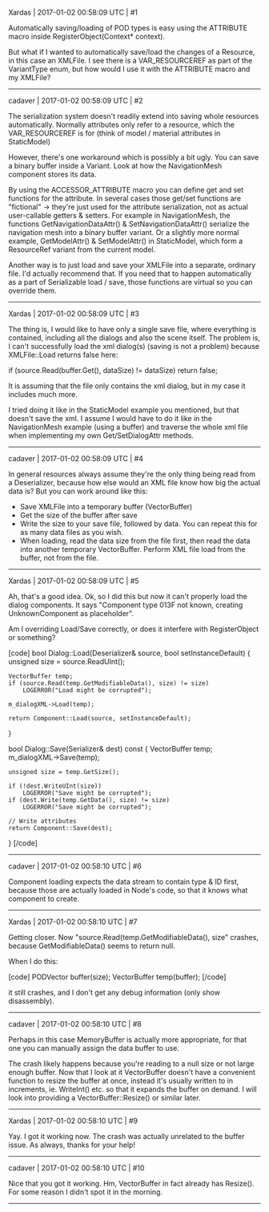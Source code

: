 Xardas | 2017-01-02 00:58:09 UTC | #1

Automatically saving/loading of POD types is easy using the ATTRIBUTE macro inside RegisterObject(Context* context).

But what if I wanted to automatically save/load the changes of a Resource, in this case an XMLFile. I see there is a VAR_RESOURCEREF as part of the VariantType enum, but how would I use it with the ATTRIBUTE macro and my XMLFile?

-------------------------

cadaver | 2017-01-02 00:58:09 UTC | #2

The serialization system doesn't readily extend into saving whole resources automatically. Normally attributes only refer to a resource, which the VAR_RESOURCEREF is for (think of model / material attributes in StaticModel)

However, there's one workaround which is possibly a bit ugly. You can save a binary buffer inside a Variant. Look at how the NavigationMesh component stores its data. 

By using the ACCESSOR_ATTRIBUTE macro you can define get and set functions for the attribute. In several cases those get/set functions are "fictional" -> they're just used for the attribute serialization, not as actual user-callable getters & setters. For example in NavigationMesh, the functions GetNavigationDataAttr() & SetNavigationDataAttr() serialize the navigation mesh into a binary buffer variant. Or a slightly more normal example, GetModelAttr() & SetModelAttr() in StaticModel, which form a ResourceRef variant from the current model.

Another way is to just load and save your XMLFile into a separate, ordinary file. I'd actually recommend that. If you need that to happen automatically as a part of Serializable load / save, those functions are virtual so you can override them.

-------------------------

Xardas | 2017-01-02 00:58:09 UTC | #3

The thing is, I would like to have only a single save file, where everything is contained, including all the dialogs and also the scene itself. The problem is, I can't successfully load the xml dialog(s) (saving is not a problem) because XMLFile::Load returns false here:

if (source.Read(buffer.Get(), dataSize) != dataSize)
        return false;

It is assuming that the file only contains the xml dialog, but in my case it includes much more.

I tried doing it like in the StaticModel example you mentioned, but that doesn't save the xml. I assume I would have to do it like in the NavigationMesh example (using a buffer) and traverse the whole xml file when implementing my own Get/SetDialogAttr methods.

-------------------------

cadaver | 2017-01-02 00:58:09 UTC | #4

In general resources always assume they're the only thing being read from a Deserializer, because how else would an XML file know how big the actual data is? But you can work around like this:

- Save XMLFile into a temporary buffer (VectorBuffer)
- Get the size of the buffer after save
- Write the size to your save file, followed by data. You can repeat this for as many data files as you wish.
- When loading, read the data size from the file first, then read the data into another temporary VectorBuffer. Perform XML file load from the buffer, not from the file.

-------------------------

Xardas | 2017-01-02 00:58:09 UTC | #5

Ah, that's a good idea. Ok, so I did this but now it can't properly load the dialog components. It says "Component type 013F not known, creating UnknownComponent as placeholder".

Am I overriding Load/Save correctly, or does it interfere with RegisterObject or something?


[code]
bool Dialog::Load(Deserializer& source, bool setInstanceDefault)
{
    unsigned size = source.ReadUInt();

    VectorBuffer temp;
    if (source.Read(temp.GetModifiableData(), size) != size)
        LOGERROR("Load might be corrupted");

    m_dialogXML->Load(temp);

    return Component::Load(source, setInstanceDefault);
}

bool Dialog::Save(Serializer& dest) const
{
    VectorBuffer temp;
    m_dialogXML->Save(temp);

    unsigned size = temp.GetSize();

    if (!dest.WriteUInt(size))
        LOGERROR("Save might be corrupted");
    if (dest.Write(temp.GetData(), size) != size)
        LOGERROR("Save might be corrupted");

    // Write attributes
    return Component::Save(dest);
}
[/code]

-------------------------

cadaver | 2017-01-02 00:58:10 UTC | #6

Component loading expects the data stream to contain type & ID first, because those are actually loaded in Node's code, so that it knows what component to create.

-------------------------

Xardas | 2017-01-02 00:58:10 UTC | #7

Getting closer. Now "source.Read(temp.GetModifiableData(), size" crashes, because GetModifiableData() seems to return null.

When I do this:

[code]
PODVector<unsigned char> buffer(size);
VectorBuffer temp(buffer);
[/code]

it still crashes, and I don't get any debug information (only show disassembly).

-------------------------

cadaver | 2017-01-02 00:58:10 UTC | #8

Perhaps in this case MemoryBuffer is actually more appropriate, for that one you can manually assign the data buffer to use.

The crash likely happens because you're reading to a null size or not large enough buffer. Now that I look at it VectorBuffer doesn't have a convenient function to resize the buffer at once, instead it's usually written to in increments, ie. WriteInt() etc. so that it expands the buffer on demand. I will look into providing a VectorBuffer::Resize() or similar later.

-------------------------

Xardas | 2017-01-02 00:58:10 UTC | #9

Yay. I got it working now. The crash was actually unrelated to the buffer issue. As always, thanks for your help!

-------------------------

cadaver | 2017-01-02 00:58:10 UTC | #10

Nice that you got it working. Hm, VectorBuffer in fact already has Resize(). For some reason I didn't spot it in the morning.

-------------------------

